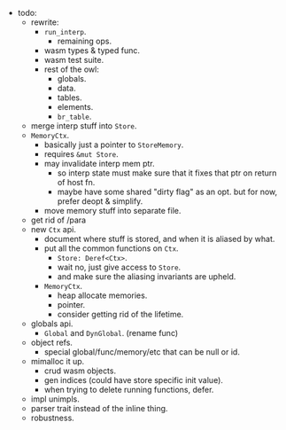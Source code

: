 
- todo:
    - rewrite:
        - `run_interp`.
            - remaining ops.
        - wasm types & typed func.
        - wasm test suite.
        - rest of the owl:
            - globals.
            - data.
            - tables.
            - elements.
            - `br_table`.
    - merge interp stuff into `Store`.
    - `MemoryCtx`.
        - basically just a pointer to `StoreMemory`.
        - requires `&mut Store`.
        - may invalidate interp mem ptr.
            - so interp state must make sure that it fixes that ptr
              on return of host fn.
            - maybe have some shared "dirty flag" as an opt.
              but for now, prefer deopt & simplify.
        - move memory stuff into separate file.
    - get rid of /para
    - new `Ctx` api.
        - document where stuff is stored,
          and when it is aliased by what.
        - put all the common functions on `Ctx`.
            - `Store: Deref<Ctx>`.
            - wait no, just give access to `Store`.
            - and make sure the aliasing invariants are upheld.
        - `MemoryCtx`.
            - heap allocate memories.
            - pointer.
            - consider getting rid of the lifetime.
    - globals api.
        - `Global` and `DynGlobal`. (rename func)
    - object refs.
        - special global/func/memory/etc that can be null or id.
    - mimalloc it up.
        - crud wasm objects.
        - gen indices (could have store specific init value).
        - when trying to delete running functions, defer.
    - impl unimpls.
    - parser trait instead of the inline thing.
    - robustness.

